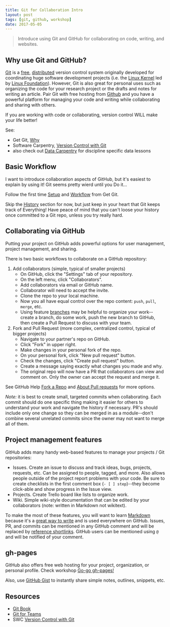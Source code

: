 ```yaml
---
title: Git for Collaboration Intro
layout: post
tags: [git, github, workshop]
date: 2017-05-05
---
```


> Introduce using Git and GitHub for collaborating on code, writing, and websites.

## Why use Git and GitHub?

[Git](https://git-scm.com/) is a [free](https://www.gnu.org/philosophy/free-sw.en.html), [distributed](https://en.wikipedia.org/wiki/Distributed_version_control) version control system originally developed for coordinating huge software development projects (i.e. the [Linux Kernel](https://www.kernel.org/) led by [Linux Foundation](https://www.linuxfoundation.org/about)). 
However, Git is also great for personal uses such as organizing the code for your research project or the drafts and notes for writing an article. 
Pair Git with free hosting from [Github](https://github.com/) and you have a powerful platform for managing your code and writing while collaborating and sharing with others.

If you are working with code or collaborating, version control WILL make your life better!

See: 

- Get Git, [Why](https://uidaholib.github.io/get-git/1why.html)
- Software Carpentry, [Version Control with Git](http://swcarpentry.github.io/git-novice/)
- also check out [Data Carpentry](http://www.datacarpentry.org/lessons/) for discipline specific data lessons

## Basic Workflow

I want to introduce collaboration aspects of GitHub, but it's easiest to explain by using it! 
Git seems pretty wierd until you Do it... 

Follow the first time [Setup](https://uidaholib.github.io/get-git/2setup.html) and [Workflow](https://uidaholib.github.io/get-git/3workflow.html) from Get Git.

Skip the [History](https://uidaholib.github.io/get-git/4history.html) section for now, but just keep in your heart that Git keeps track of Everything! 
Have peace of mind that you can't loose your history once committed to a Git repo, unless you try really hard.

## Collaborating via GitHub

Putting your project on GitHub adds powerful options for user management, project management, and sharing.

There is two basic workflows to collaborate on a GitHub repository:

1. Add collaborators (simple, typical of smaller projects)
    - On GitHub, click the "Settings" tab of your repository.
    - On the left menu, click "Collaborators".
    - Add collaborators via email or GitHub name.
    - Collaborator will need to accept the invite.
    - Clone the repo to your local machine.
    - Now you all have equal control over the repo content: `push`, `pull`, `merge`, etc. 
    - Using feature [branches](https://git-scm.com/book/en/v2/Git-Branching-Branches-in-a-Nutshell) may be helpful to organize your work--create a branch, do some work, push the new branch to GitHub, then create a Pull Request to discuss with your team.
2. Fork and Pull Request (more complex, centralized control, typical of bigger projects)
    - Navigate to your partner's repo on GitHub.
    - Click "Fork" in upper right.
    - Make changes in your personal fork of the repo.
    - On your personal fork, click "New pull request" button.
    - Check the changes, click "Create pull request" button.
    - Create a message saying exactly what changes you made and why.
    - The original repo will now have a PR that collaborators can view and comment on. Only the owner can accept the request and merge it.

See GitHub Help [Fork a Repo](https://help.github.com/articles/fork-a-repo/) and [About Pull requests](https://help.github.com/articles/about-pull-requests/) for more options.

*Note:* it is best to create small, targeted commits when collaborating.
Each commit should do one specific thing making it easier for others to understand your work and navigate the history if necessary.
PR's should include only one change so they can be merged in as a module--don't combine several unrelated commits since the owner may not want to merge all of them. 

## Project management features

GitHub adds many handy web-based features to manage your projects / Git repositories:

- Issues. Create an issue to discuss and track ideas, bugs, projects, requests, etc. Can be assigned to people, tagged, and more. Also allows people outside of the project report problems with your code. Be sure to create checklists in the first comment box (`- [ ] step`)--they become click-able and show progress in the Issue view.
- Projects. Create Trello board like lists to organize work.
- Wiki. Simple wiki-style documentation that can be edited by your collaborators (note: written in Markdown not wikitext).

To make the most of these features, you will want to learn [Markdown](https://help.github.com/articles/basic-writing-and-formatting-syntax/) because it's a [great way to write](https://evanwill.github.io/_drafts/notes/writing-markdown.html) and is used everywhere on GitHub.
Issues, PR, and commits can be mentioned in any GitHub comment and will be replaced by [reference shortlinks](https://help.github.com/articles/autolinked-references-and-urls/). 
GitHub users can be mentioned using `@` and will be notified of your comment.

## gh-pages

GitHub also offers free web hosting for your project, organization, or personal profile.
Check workshop [Go-go gh-pages!](https://evanwill.github.io/go-go-ghpages/)

Also, use [GitHub Gist](https://gist.github.com/) to instantly share simple notes, outlines, snippets, etc.

## Resources

- [Git Book](https://git-scm.com/book)
- [Git for Teams](http://gitforteams.com/)
- SWC [Version Control with Git](http://swcarpentry.github.io/git-novice/)
